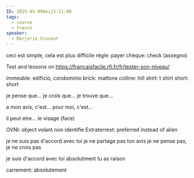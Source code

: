 ```yaml
---
ID: 2025-03-098oij5-11:00
tags:
  - course
  - french
speaker:
  - Marjorie Vincent
---
```

ceci est simple, cela est plus difficile
régle: payer
chèque: check (assegno)

Test and lessons on https://francaisfacile.rfi.fr/fr/tester-son-niveau/

immeuble: edificio, condominio
brick: mattone
colline: hill
shirt: t shirt
short: short

je pense que...
je crois que...
je trouve que...

a mon avis, c'est...
pour moi, c'est...

il peut etre...
le visage (face)

OVNI: object volant non identifie
Extraterrest: preferred instead of alien

je ne suis pas d'accord avec toi
je ne partage pas ton avis
je ne pense pas, je ne crois pas

je suis d'accord avec toi
absolutment
tu as raison

carrement: absolutement